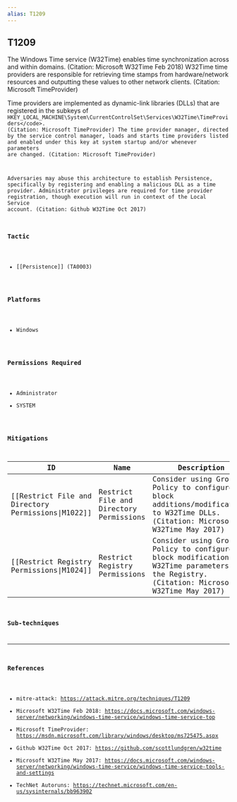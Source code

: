 ```yaml
---
alias: T1209
---
```


## T1209

The Windows Time service (W32Time) enables time synchronization across and within domains. (Citation: Microsoft W32Time Feb 2018) W32Time time providers are responsible for retrieving time stamps from hardware/network resources and outputting these values to other network clients. (Citation: Microsoft TimeProvider)

Time providers are implemented as dynamic-link libraries (DLLs) that are registered in the subkeys of  <code>HKEY_LOCAL_MACHINE\System\CurrentControlSet\Services\W32Time\TimeProviders\</code>. (Citation: Microsoft TimeProvider) The time provider manager, directed by the service control manager, loads and starts time providers listed and enabled under this key at system startup and/or whenever parameters are changed. (Citation: Microsoft TimeProvider)

Adversaries may abuse this architecture to establish Persistence, specifically by registering and enabling a malicious DLL as a time provider. Administrator privileges are required for time provider registration, though execution will run in context of the Local Service account. (Citation: Github W32Time Oct 2017)


### Tactic
- [[Persistence]] (TA0003)

### Platforms
- Windows

### Permissions Required
- Administrator
- SYSTEM

### Mitigations

| ID | Name | Description |
| --- | --- | --- |
| [[Restrict File and Directory Permissions\|M1022]] | Restrict File and Directory Permissions | Consider using Group Policy to configure and block additions/modifications to W32Time DLLs. (Citation: Microsoft W32Time May 2017) |
| [[Restrict Registry Permissions\|M1024]] | Restrict Registry Permissions | Consider using Group Policy to configure and block modifications to W32Time parameters in the Registry. (Citation: Microsoft W32Time May 2017) |

### Sub-techniques


---
### References

- mitre-attack: https://attack.mitre.org/techniques/T1209
- Microsoft W32Time Feb 2018: https://docs.microsoft.com/windows-server/networking/windows-time-service/windows-time-service-top
- Microsoft TimeProvider: https://msdn.microsoft.com/library/windows/desktop/ms725475.aspx
- Github W32Time Oct 2017: https://github.com/scottlundgren/w32time
- Microsoft W32Time May 2017: https://docs.microsoft.com/windows-server/networking/windows-time-service/windows-time-service-tools-and-settings
- TechNet Autoruns: https://technet.microsoft.com/en-us/sysinternals/bb963902
